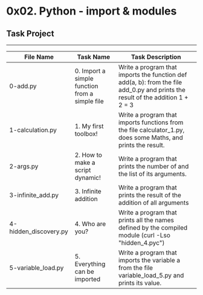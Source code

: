 # 0x02. Python - import & modules

## Task Project
---
File Name|Task Name|Task Description
---|---|---
0-add.py | 0. Import a simple function from a simple file | Write a program that imports the function def add(a, b): from the file add_0.py and prints the result of the addition 1 + 2 = 3
1-calculation.py | 1. My first toolbox! | Write a program that imports functions from the file calculator_1.py, does some Maths, and prints the result.
2-args.py | 2. How to make a script dynamic! | Write a program that prints the number of and the list of its arguments.
3-infinite_add.py | 3. Infinite addition | Write a program that prints the result of the addition of all arguments
4-hidden_discovery.py | 4. Who are you? | Write a program that prints all the names defined by the compiled module (curl -Lso "hidden_4.pyc")
5-variable_load.py | 5. Everything can be imported | Write a program that imports the variable a from the file variable_load_5.py and prints its value.
